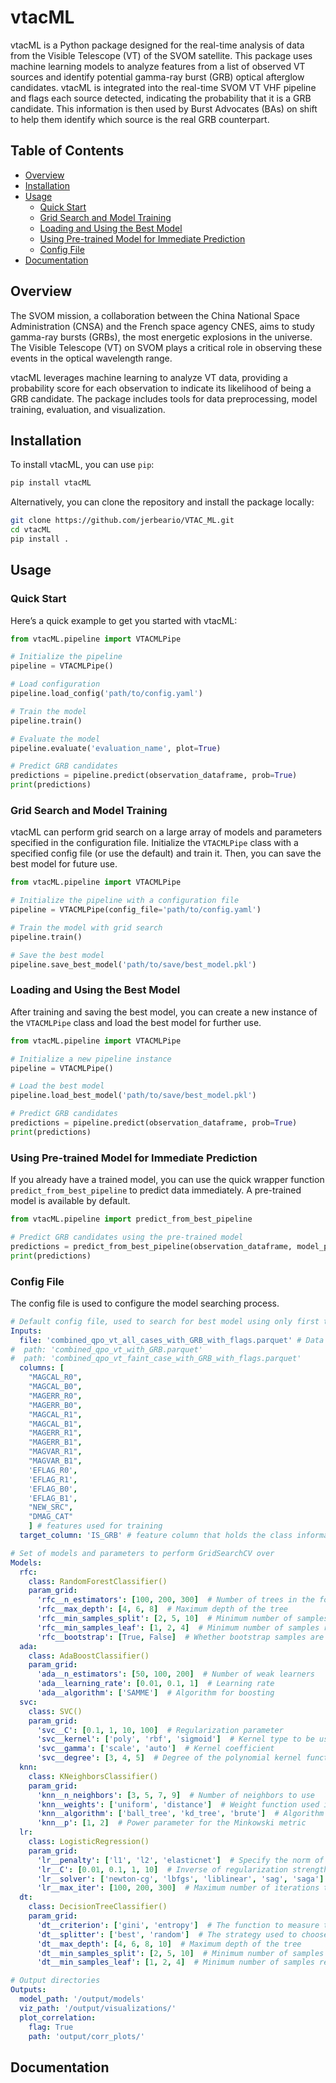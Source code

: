 
# vtacML
vtacML is a Python package designed for the real-time analysis of data from the Visible Telescope (VT) of the SVOM satellite. This package uses machine learning models to analyze features from a list  of observed VT sources and identify potential gamma-ray burst (GRB) optical afterglow candidates. vtacML is integrated into the real-time SVOM VT VHF pipeline and flags each source detected, indicating the probability that it is a GRB candidate. This information is then used by Burst Advocates (BAs) on shift to help them identify which source is the real GRB counterpart.
## Table of Contents

- [Overview](#overview)
- [Installation](#installation)
- [Usage](#usage)
  - [Quick Start](#quick-start)
  - [Grid Search and Model Training](#grid-search-and-model-training)
  - [Loading and Using the Best Model](#loading-and-using-the-best-model)
  - [Using Pre-trained Model for Immediate Prediction](#using-pre-trained-model-for-immediate-prediction)
  - [Config File](#config-file)
- [Documentation](#documentation)


## Overview

The SVOM mission, a collaboration between the China National Space Administration (CNSA) and the French space agency CNES, aims to study gamma-ray bursts (GRBs), the most energetic explosions in the universe. The Visible Telescope (VT) on SVOM plays a critical role in observing these events in the optical wavelength range.

vtacML leverages machine learning to analyze VT data, providing a probability score for each observation to indicate its likelihood of being a GRB candidate. The package includes tools for data preprocessing, model training, evaluation, and visualization.

## Installation

To install vtacML, you can use `pip`:

```sh
pip install vtacML
```

Alternatively, you can clone the repository and install the package locally:

```sh
git clone https://github.com/jerbeario/VTAC_ML.git
cd vtacML
pip install .
```

## Usage

### Quick Start

Here’s a quick example to get you started with vtacML:

```python
from vtacML.pipeline import VTACMLPipe

# Initialize the pipeline
pipeline = VTACMLPipe()

# Load configuration
pipeline.load_config('path/to/config.yaml')

# Train the model
pipeline.train()

# Evaluate the model
pipeline.evaluate('evaluation_name', plot=True)

# Predict GRB candidates
predictions = pipeline.predict(observation_dataframe, prob=True)
print(predictions)
```

### Grid Search and Model Training

vtacML can perform grid search on a large array of models and parameters specified in the configuration file. Initialize the `VTACMLPipe` class with a specified config file (or use the default) and train it. Then, you can save the best model for future use.

```python
from vtacML.pipeline import VTACMLPipe

# Initialize the pipeline with a configuration file
pipeline = VTACMLPipe(config_file='path/to/config.yaml')

# Train the model with grid search
pipeline.train()

# Save the best model
pipeline.save_best_model('path/to/save/best_model.pkl')
```

### Loading and Using the Best Model

After training and saving the best model, you can create a new instance of the `VTACMLPipe` class and load the best model for further use.

```python
from vtacML.pipeline import VTACMLPipe

# Initialize a new pipeline instance
pipeline = VTACMLPipe()

# Load the best model
pipeline.load_best_model('path/to/save/best_model.pkl')

# Predict GRB candidates
predictions = pipeline.predict(observation_dataframe, prob=True)
print(predictions)
```

### Using Pre-trained Model for Immediate Prediction

If you already have a trained model, you can use the quick wrapper function `predict_from_best_pipeline` to predict data immediately. A pre-trained model is available by default.

```python
from vtacML.pipeline import predict_from_best_pipeline

# Predict GRB candidates using the pre-trained model
predictions = predict_from_best_pipeline(observation_dataframe, model_path='path/to/pretrained_model.pkl')
print(predictions)
```

### Config File

The config file is used to configure the model searching process. 

```yaml
# Default config file, used to search for best model using only first two sequences (X0, X1) from the VT pipeline
Inputs:
  file: 'combined_qpo_vt_all_cases_with_GRB_with_flags.parquet' # Data file used for training. Located in /data/
#  path: 'combined_qpo_vt_with_GRB.parquet'
#  path: 'combined_qpo_vt_faint_case_with_GRB_with_flags.parquet'
  columns: [
    "MAGCAL_R0",
    "MAGCAL_B0",
    "MAGERR_R0",
    "MAGERR_B0",
    "MAGCAL_R1",
    "MAGCAL_B1",
    "MAGERR_R1",
    "MAGERR_B1",
    "MAGVAR_R1",
    "MAGVAR_B1",
    'EFLAG_R0',
    'EFLAG_R1',
    'EFLAG_B0',
    'EFLAG_B1',
    "NEW_SRC",
    "DMAG_CAT"
    ] # features used for training
  target_column: 'IS_GRB' # feature column that holds the class information to be predicted

# Set of models and parameters to perform GridSearchCV over
Models:
  rfc:
    class: RandomForestClassifier()
    param_grid:
      'rfc__n_estimators': [100, 200, 300]  # Number of trees in the forest
      'rfc__max_depth': [4, 6, 8]  # Maximum depth of the tree
      'rfc__min_samples_split': [2, 5, 10]  # Minimum number of samples required to split an internal node
      'rfc__min_samples_leaf': [1, 2, 4]  # Minimum number of samples required to be at a leaf node
      'rfc__bootstrap': [True, False]  # Whether bootstrap samples are used when building trees
  ada:
    class: AdaBoostClassifier()
    param_grid:
      'ada__n_estimators': [50, 100, 200]  # Number of weak learners
      'ada__learning_rate': [0.01, 0.1, 1]  # Learning rate
      'ada__algorithm': ['SAMME']  # Algorithm for boosting
  svc:
    class: SVC()
    param_grid:
      'svc__C': [0.1, 1, 10, 100]  # Regularization parameter
      'svc__kernel': ['poly', 'rbf', 'sigmoid']  # Kernel type to be used in the algorithm
      'svc__gamma': ['scale', 'auto']  # Kernel coefficient
      'svc__degree': [3, 4, 5]  # Degree of the polynomial kernel function (if `kernel` is 'poly')
  knn:
    class: KNeighborsClassifier()
    param_grid:
      'knn__n_neighbors': [3, 5, 7, 9]  # Number of neighbors to use
      'knn__weights': ['uniform', 'distance']  # Weight function used in prediction
      'knn__algorithm': ['ball_tree', 'kd_tree', 'brute']  # Algorithm used to compute the nearest neighbors
      'knn__p': [1, 2]  # Power parameter for the Minkowski metric
  lr:
    class: LogisticRegression()
    param_grid:
      'lr__penalty': ['l1', 'l2', 'elasticnet']  # Specify the norm of the penalty
      'lr__C': [0.01, 0.1, 1, 10]  # Inverse of regularization strength
      'lr__solver': ['newton-cg', 'lbfgs', 'liblinear', 'sag', 'saga']  # Algorithm to use in the optimization problem
      'lr__max_iter': [100, 200, 300]  # Maximum number of iterations taken for the solvers to converge
  dt:
    class: DecisionTreeClassifier()
    param_grid:
      'dt__criterion': ['gini', 'entropy']  # The function to measure the quality of a split
      'dt__splitter': ['best', 'random']  # The strategy used to choose the split at each node
      'dt__max_depth': [4, 6, 8, 10]  # Maximum depth of the tree
      'dt__min_samples_split': [2, 5, 10]  # Minimum number of samples required to split an internal node
      'dt__min_samples_leaf': [1, 2, 4]  # Minimum number of samples required to be at a leaf node

# Output directories
Outputs:
  model_path: '/output/models'
  viz_path: '/output/visualizations/'
  plot_correlation:
    flag: True
    path: 'output/corr_plots/'


```

## Documentation
